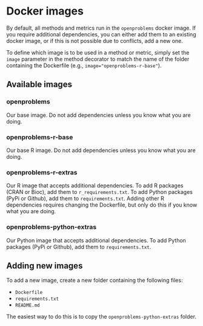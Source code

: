 # Docker images

By default, all methods and metrics run in the `openproblems` docker image. If you require additional dependencies, you can either add them to an existing docker image, or if this is not possible due to conflicts, add a new one.

To define which image is to be used in a method or metric, simply set the `image` parameter in the method decorator to match the name of the folder containing the Dockerfile (e.g., `image="openproblems-r-base"`).

## Available images

### openproblems

Our base image. Do not add dependencies unless you know what you are doing.

### openproblems-r-base

Our base R image. Do not add dependencies unless you know what you are doing.

### openproblems-r-extras

Our R image that accepts additional dependencies. To add R packages (CRAN or Bioc), add them to `r_requirements.txt`. To add Python packages (PyPi or Github), add them to `requirements.txt`. Adding other R dependencies requires changing the Dockerfile, but only do this if you know what you are doing.

### openproblems-python-extras

Our Python image that accepts additional dependencies. To add Python packages (PyPi or Github), add them to `requirements.txt`.

## Adding new images

To add a new image, create a new folder containing the following files:

* `Dockerfile`
* `requirements.txt`
* `README.md`

The easiest way to do this is to copy the `openproblems-python-extras` folder.
